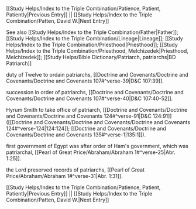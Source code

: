 [[Study Helps/Index to the Triple Combination/Patience, Patient, Patiently|Previous Entry]]  ||  [[Study Helps/Index to the Triple Combination/Patten, David W.|Next Entry]]

 See also [[Study Helps/Index to the Triple Combination/Father|Father]]; [[Study Helps/Index to the Triple Combination/Lineage|Lineage]]; [[Study Helps/Index to the Triple Combination/Priesthood|Priesthood]]; [[Study Helps/Index to the Triple Combination/Priesthood, Melchizedek|Priesthood, Melchizedek]]; [[Study Helps/Bible Dictionary/Patriarch, patriarchs|BD Patriarch]]

 duty of Twelve to ordain patriarchs, [[Doctrine and Covenants/Doctrine and Covenants/Doctrine and Covenants 107#^verse-39|D&C 107:39]].

 succession in order of patriarchs, [[Doctrine and Covenants/Doctrine and Covenants/Doctrine and Covenants 107#^verse-40|D&C 107:40-52]].

 Hyrum Smith to take office of patriarch, [[Doctrine and Covenants/Doctrine and Covenants/Doctrine and Covenants 124#^verse-91|D&C 124:91]] ([[Doctrine and Covenants/Doctrine and Covenants/Doctrine and Covenants 124#^verse-124|124:124]]; [[Doctrine and Covenants/Doctrine and Covenants/Doctrine and Covenants 135#^verse-1|135:1]]).

 first government of Egypt was after order of Ham's government, which was patriarchal, [[Pearl of Great Price/Abraham/Abraham 1#^verse-25|Abr. 1:25]].

 the Lord preserved records of patriarchs, [[Pearl of Great Price/Abraham/Abraham 1#^verse-31|Abr. 1:31]].

[[Study Helps/Index to the Triple Combination/Patience, Patient, Patiently|Previous Entry]]  ||  [[Study Helps/Index to the Triple Combination/Patten, David W.|Next Entry]]